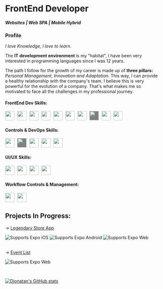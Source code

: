   <h1> FrontEnd Developer</h1>
  <h4><i>Websites | Web SPA | Mobile Hybrid </i></h4>
<div>
    <div>
      <h3/> Profile </h3>
      <p><i>I love Knowledge, I love to learn.</i></p> 
      <p>The <b>IT development environment</b> is my "habitat", I have been very interested in programming languages since I was 12 years.</p>
      <p>The path I follow for the growth of my career is made up of <b>three pillars:</b> <i>Personal Management, Innovation and Adaptation.</i> This way, I can provide a healthy relationship with the company's team. I believe this is very powerful for the evolution of a company. That's what makes me so motivated to face all the challenges in my professional journey.</p> 
    </div>
    <h4>FrontEnd Dev Skills:</h4>
      <img style="margin-right: 5px;" src="https://cdn.jsdelivr.net/gh/devicons/devicon/icons/html5/html5-original.svg" width="30px" />
      <img style="margin-right: 5px;" src="https://cdn.jsdelivr.net/gh/devicons/devicon/icons/css3/css3-original.svg" width="30px" />
      <img style="margin-right: 5px;" src="https://cdn.jsdelivr.net/gh/devicons/devicon/icons/sass/sass-original.svg" width="30px" />
      <img style="margin-right: 5px;" src="https://cdn.jsdelivr.net/gh/devicons/devicon/icons/javascript/javascript-original.svg" width="30px" />
      <img style="margin-right: 5px;" src="https://cdn.jsdelivr.net/gh/devicons/devicon/icons/typescript/typescript-original.svg" width="30px" />
      <img style="margin-right: 5px;" src="https://cdn.jsdelivr.net/gh/devicons/devicon/icons/nodejs/nodejs-original.svg" width="30px" />
      <img style="margin-right: 5px;" src="https://cdn.jsdelivr.net/gh/devicons/devicon/icons/react/react-original.svg" width="30px" />
      <img style="margin-right: 5px; background-color: grey" src="https://cdn.jsdelivr.net/gh/devicons/devicon/icons/nextjs/nextjs-original.svg" width="30px"/>
      <img style="margin-right: 5px" src="https://cdn.jsdelivr.net/gh/devicons/devicon/icons/redux/redux-original.svg" width="30px" />
      <img style="margin-right: 5px" src="https://cdn.jsdelivr.net/gh/devicons/devicon/icons/jest/jest-plain.svg" width="30px" />
    <br/>
    <h4>Controls & DevOps Skills: </h4>
      <img style="margin-right: 5px" src="https://cdn.jsdelivr.net/gh/devicons/devicon/icons/git/git-original.svg" width="30px" />
      <img style="margin-right: 5px;  background-color: grey" src="https://cdn.jsdelivr.net/gh/devicons/devicon/icons/github/github-original.svg" width="30px" />
      <img style="margin-right: 5px" src="https://cdn.jsdelivr.net/gh/devicons/devicon/icons/gitlab/gitlab-original.svg" width="30px" />
      <img style="margin-right: 5px" src="https://cdn.jsdelivr.net/gh/devicons/devicon/icons/docker/docker-original.svg"  width="30px" />
      <img style="margin-right: 5px" src="https://www.vectorlogo.zone/logos/getpostman/getpostman-icon.svg" width="30px" />
   <br/>
   <h4>UI/UX Skills: </h4>
      <img style="margin-right: 5px;" src="https://cdn.jsdelivr.net/gh/devicons/devicon/icons/figma/figma-original.svg" width="30px" />
      <img style="margin-right: 5px;" src="https://cdn.jsdelivr.net/gh/devicons/devicon/icons/photoshop/photoshop-plain.svg" width="30px" />
      <img style="margin-right: 5px;" src="https://cdn.jsdelivr.net/gh/devicons/devicon/icons/xd/xd-plain.svg" width="30px" />
      <img style="margin-right: 5px;" src="https://cdn.jsdelivr.net/gh/devicons/devicon/icons/devicon/devicon-original.svg" width="30px" />
    <br/>
    <h4>Workflow Controls & Management:</h4>
     <img style="margin-right: 5px;" src="https://asset.brandfetch.io/idU6lzwMYA/idMaCKxlWy.svg" width="30px" />
      <img style="margin-right: 5px;" src="https://www.vectorlogo.zone/logos/monday/monday-icon.svg" width="30px" />
  </div>
<div>
  <div>
    <h2>Projects In Progress: </h2>
    →
    <a style="margin-bottom: 3px;" href="https://github.com/Djonatanabreu/legendary-store-mobile">Legendary Store App</a>
 <p>
  <!-- iOS -->
  <img alt="Supports Expo iOS" longdesc="Supports Expo iOS" src="https://img.shields.io/badge/iOS-4630EB.svg?style=flat-square&logo=APPLE&labelColor=999999&logoColor=fff" />
  <!-- Android -->
  <img alt="Supports Expo Android" longdesc="Supports Expo Android" src="https://img.shields.io/badge/Android-4630EB.svg?style=flat-square&logo=ANDROID&labelColor=A4C639&logoColor=fff" />
  <!-- Web -->
  <img alt="Supports Expo Web" longdesc="Supports Expo Web" src="https://img.shields.io/badge/web-4630EB.svg?style=flat-square&logo=GOOGLE-CHROME&labelColor=4285F4&logoColor=fff" />
</p>
    <br/>
    →
    <a href="https://github.com/Djonatanabreu/event-list-app">Event List</a>
    <br/>
    <p>
     <!-- Web -->
    <img alt="Supports Expo Web" longdesc="Supports Expo Web" src="https://img.shields.io/badge/web-4630EB.svg?style=flat-square&logo=GOOGLE-CHROME&labelColor=4285F4&logoColor=fff" />
    </p>
    <br/>
  </div>
  
[![Djonatan's GitHub stats](https://github-readme-stats.vercel.app/api?username=djonatanAbreu&theme=radical)](https://github.com/anuraghazra/github-readme-stats)
